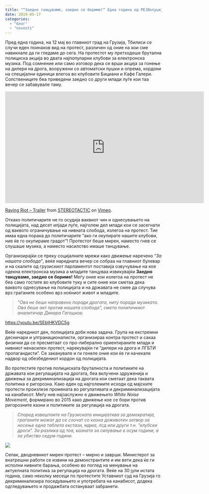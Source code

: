 ```yaml
---
title: "“Заедно танцуваме, заедно се бориме!” Една година од РЕЈВолуцијата пред Грузискиот парламент"
date: 2019-05-17
categories: 
  - "блог"
  - "novosti"
---
```


Пред една година, на 12 мај во главниот град на Грузија, Тбилиси се случи еден поинаков вид на протест, различен од оние на кои сме навикнале да ги гледаме до сега. На протестот му претходеше брутална полициска акција во двата најпопуларни клубови за електронска музика. Под сомнение или само изговор дека се врши акција за гонење на дилери на дрога, вооружени со автоматски пушки и опрема, кордони на специјални единици влегоа во клубовите Бициани и Кафе Галери. Сопствениците беа приведени заедно со други млади луѓе кои таа вечер се забавувале таму.

<iframe src="https://player.vimeo.com/video/335683026" width="640" height="360" frameborder="0" allow="autoplay; fullscreen" allowfullscreen></iframe>

[Raving Riot – Trailer](https://vimeo.com/335683026) from [STEREOTACTIC](https://vimeo.com/stereotactic) on [Vimeo](https://vimeo.com).

Откако политичарите не го осудија ваквиот чин и однесувањето на полицијата, над десет илјади луѓе, најголем дел млади кои се засегнати од ваквото ограничување на нивната слобода, излегоа на протест. Тие имаа една порака до политичарите “ако ги окупирате нашите клубови, ние ќе го окупираме градот”! Протестот беше мирен, наместо гнев се слушаше музика, а наместо насилство имаше танцување.

Организирајќи се преку социјалните мрежи како движење наречено “_За нашата слобода”_, веќе наредната вечер се собраа на главниот булевар и на скалите од грузискиот парламентот поставија озвучување на кое одекна електронска музика а младите танцуваа извикувајќи **Заедно танцуваме, заедно се бориме!** Меѓу оние кои излегоа на протест не беа само гостите во клубовите туку и сите оние кои сметаа дека ваквото однесување на полицијата и на државата не смее да случува врз граѓаните особено врз ноќниот живот и младите.

> _"Ова не беше направено поради дрогата, ниту поради музиката. Ова беше акт против нашата слобода", смета политичкиот аналитичар Динара Гагошизе._

https://youtu.be/SEbIHKVDC5g

Веќе наредниот ден, полицијата доби нова задача. Група на екстремни десничари и ултранационалисти, организираа контра протест и сакаа физички да се пресметаат со про-либерално ориентираните млади и нивниот ненасилен протест, нарекувајќи ги “дилери на дрога и ЛГБТИ пропагандисти”. Се заканувале и ги гонеле оние кои ќе ги начекале надвор од обезбедениот кордон од полицијата.

Во протестите против полициската бруталноста и политиките на државата кон регулацијата на дрогата, беа вклучени здруженија и движења за декриминализација на дрогата кои сметаат дека таквата политика е ригорозна. Како еден од најголемите исходи од мајските протести произлезе промената во регулативата и декриминализацијата на канабисот. Меѓу нив најзаслужно е движењето _White Noise Movement_, формирано во 2015 како движење кое се бори против ригорозните казни и политиките за регулација на дрогата.

> _Според извештаите на Грузиската иницијатива за демократија, граѓаните можат да се соочат со казна доживотен затвор за носење една таблета екстази, мдма, лсд или други т.н. "клубски дроги". За разлика од тоа, казната за силување е осум години, а за убиство седум години._

![](http://libertaniabackup.local/wp-content/uploads/2019/05/https-www.huckmag.comperspectivesactivism-2inside-georgias-rave-revolution-1-1024x670.jpg)

Сепак, дводневниот мирен протест – мирно и заврши. Министерот за внатрешни работи се извини на демонстрантите и им вети дека ќе ги исполни нивните барања, особено во поглед на менување на актуелната политика за регулација на дрогата. Веќе на 30 јули истата година, само неколку месеци по протестите Уставниот суд на Грузија го декриминализира поседувањето и употребата на канабисот, додека одгледувањето и продажбата остануваат забранети.
